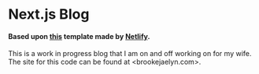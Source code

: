 # Next.js Blog
#### Based upon [this](https://github.com/netlify-templates/nextjs-blog-theme) template made by [Netlify](https://www.netlify.com/?utm_source=google&utm_medium=paid_search&utm_campaign=12755510784&adgroup=118788138897&utm_term=netlify&utm_content=kwd-371509120223&creative=514583565825&device=c&matchtype=e&location=9052900&gclid=Cj0KCQiAtbqdBhDvARIsAGYnXBPdxhQEKW7nDSpbdngXM6h1k3lA3v3u2mELz51S9dGoX7HkXjPyh6oaAv6uEALw_wcB).

This is a work in progress blog that I am on and off working on for my wife. The site for this code can be found at <brookejaelyn.com>.